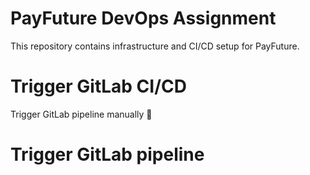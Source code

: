 # PayFuture DevOps Assignment
This repository contains infrastructure and CI/CD setup for PayFuture.

# Trigger GitLab CI/CD
Trigger GitLab pipeline manually 🚀
# Trigger GitLab pipeline
